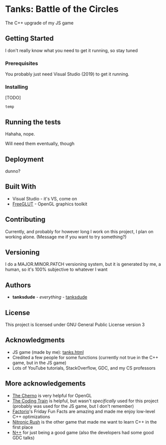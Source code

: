 # Tanks: Battle of the Circles

The C++ upgrade of my JS game

## Getting Started

I don't really know what you need to get it running, so stay tuned

### Prerequisites

You probably just need Visual Studio (2019) to get it running.

### Installing

\[TODO\]

```
temp
```

## Running the tests

Hahaha, nope.

Will need them eventually, though

## Deployment

dunno?

## Built With

* Visual Studio - it's VS, come on
* [FreeGLUT](http://freeglut.sourceforge.net/) - OpenGL graphics toolkit

## Contributing

Currently, and probably for however long I work on this project, I plan on working alone. (Message me if you want to try something?)

## Versioning

I do a MAJOR.MINOR.PATCH versioning system, but it is generated by me, a human, so it's 100% subjective to whatever I want

## Authors

* **tanksdude** - *everything* - [tanksdude](https://github.com/tanksdude)

## License

This project is licensed under GNU General Public License version 3

## Acknowledgments

* JS game (made by me): [tanks.html](https://uncreativeusername.neocities.org/tanks.html)
* Credited a few people for some functions (currently not true in the C++ game, but in the JS game)
* Lots of YouTube tutorials, StackOverflow, GDC, and my CS professors

## More acknowledgements

* [The Cherno](https://www.youtube.com/user/TheChernoProject/videos) is very helpful for OpenGL
* [The Coding Train](https://www.youtube.com/user/shiffman/videos) is helpful, but wasn't *specifically* used for this project (probably was used for the JS game, but I don't remember)
* [Factorio](https://www.factorio.com/)'s Friday Fun Facts are amazing and made me enjoy low-level C++ optimizations
* [Nitronic Rush](http://nitronic-rush.com/) is the other game that made me want to learn C++ in the first place
* [N++](http://www.nplusplus.org/) for just being a good game (also the developers had some good GDC talks)
